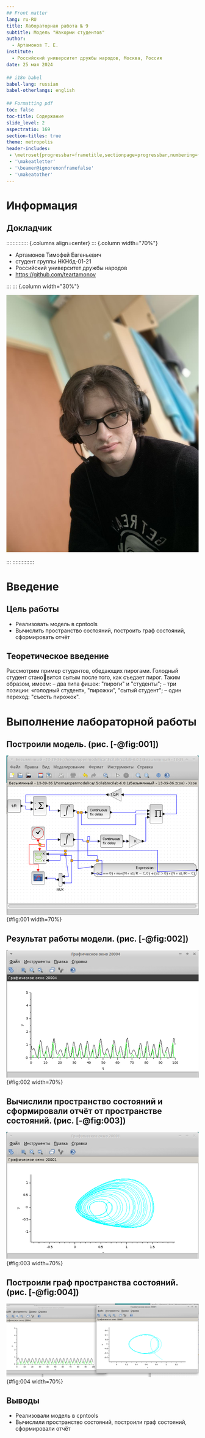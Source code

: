 ```yaml
---
## Front matter
lang: ru-RU
title: Лабораторная работа № 9
subtitle: Модель "Накорми студентов"
author:
  - Артамонов Т. Е.
institute:
  - Российский университет дружбы народов, Москва, Россия
date: 25 мая 2024

## i18n babel
babel-lang: russian
babel-otherlangs: english

## Formatting pdf
toc: false
toc-title: Содержание
slide_level: 2
aspectratio: 169
section-titles: true
theme: metropolis
header-includes:
 - \metroset{progressbar=frametitle,sectionpage=progressbar,numbering=fraction}
 - '\makeatletter'
 - '\beamer@ignorenonframefalse'
 - '\makeatother'
---
```


# Информация

## Докладчик

:::::::::::::: {.columns align=center}
::: {.column width="70%"}

  * Артамонов Тимофей Евгеньевич
  * студент группы НКНбд-01-21
  * Российский университет дружбы народов
  * <https://github.com/teartamonov>

:::
::: {.column width="30%"}

![](image/ava.jpg)

:::
::::::::::::::

# Введение

## Цель работы

- Реализовать модель в cpntools
- Вычислить пространство состояний, построить граф состояний, сформировать отчёт

## Теоретическое введение

Рассмотрим пример студентов, обедающих пирогами. Голодный студент становится сытым после того, как съедает пирог.
Таким образом, имеем:
– два типа фишек: "пироги" и "студенты";
– три позиции: «голодный студент», "пирожки", "сытый студент";
– один переход: "съесть пирожок".

# Выполнение лабораторной работы

## Построили модель. (рис. [-@fig:001])

![3 голодных студента, 5 пирожков](image/1.PNG){#fig:001 width=70%}

## Результат работы модели. (рис. [-@fig:002])

![3 сытых студента, 2 пирожка](image/2.PNG){#fig:002 width=70%}

## Вычислили пространство состояний и сформировали отчёт от пространстве состояний. (рис. [-@fig:003])

![Отчёт от пространстве состояний](image/3.PNG){#fig:003 width=70%}

## Построили граф пространства состояний. (рис. [-@fig:004])

![Граф пространства состояний](image/4.PNG){#fig:004 width=70%}

## Выводы

- Реализовали модель в cpntools
- Вычислили пространство состояний, построили граф состояний, сформировали отчёт

